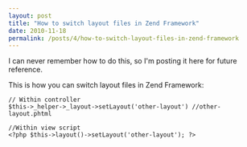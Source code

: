 ```yaml
---
layout: post
title: "How to switch layout files in Zend Framework"
date: 2010-11-18
permalink: /posts/4/how-to-switch-layout-files-in-zend-framework
---
```

I can never remember how to do this, so I'm posting it here for future reference.

This is how you can switch layout files in Zend Framework:

```text
// Within controller
$this->_helper->_layout->setLayout('other-layout') //other-layout.phtml

//Within view script
<?php $this->layout()->setLayout('other-layout'); ?>
```
